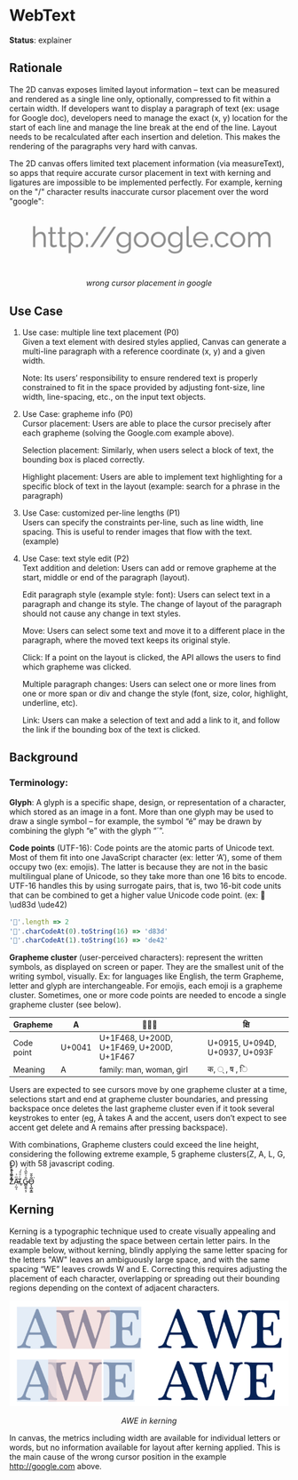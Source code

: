 # WebText

**Status**: explainer

## Rationale
The 2D canvas exposes limited layout information – text can be measured and
rendered as a single line only, optionally, compressed to fit within a certain
width. If developers want to display a paragraph of text (ex: usage for Google
doc), developers need to manage the exact (x, y) location for the start of each
line and manage the line break at the end of the line. Layout needs to be
recalculated after each insertion and deletion. This makes the rendering of the
paragraphs very hard with canvas.

The 2D canvas offers limited text placement information (via measureText), so
apps that require accurate cursor placement in text with kerning and ligatures
are impossible to be implemented perfectly. For example, kerning on the "/"
character results inaccurate cursor placement over the word "google":

![google.com](../images/googlecursor.gif)
*<center>wrong cursor placement in google</center>*
## Use Case
1. Use case: multiple line text placement (P0)  
   Given a text element with desired styles applied, Canvas can generate a
   multi-line paragraph with a reference coordinate (x, y) and a given width.

   Note: Its users’ responsibility to ensure rendered text is properly
   constrained to fit in the space provided by adjusting font-size, line width,
   line-spacing, etc., on the input text objects.

1. Use Case: grapheme info (P0)  
   Cursor placement: Users are able to place the cursor precisely after each
   grapheme (solving the Google.com example above).

   Selection placement: Similarly, when users select a block of text, the
   bounding box is placed correctly.

   Highlight placement: Users are able to implement text highlighting for a
   specific block of text in the layout  (example: search for a phrase in the
   paragraph)

1. Use Case: customized per-line lengths (P1)  
   Users can specify the constraints per-line, such as line width, line spacing.
   This is useful to render images that flow with the text. (example)

1. Use Case: text style edit (P2)  
   Text addition and deletion: Users can add or remove grapheme at the start,
   middle or end of the paragraph (layout).

   Edit paragraph style (example style: font): Users can select text in a
   paragraph and change its style. The change of layout of the paragraph should
   not cause any change in text styles.

   Move: Users can select some text and move it to a different place in the
   paragraph, where the moved text keeps its original style.

   Click: If a point on the layout is clicked, the API allows the users to find
   which grapheme was clicked.

   Multiple paragraph changes: Users can select one or more lines from one or
   more span or div and change the style (font, size, color, highlight, underline,
   etc).

   Link: Users can make a selection of text and add a link to it, and follow the
   link if the bounding box of the text is clicked.


## Background
### Terminology:  
**Glyph**: A glyph is a specific shape, design, or representation of a
character, which stored as an image in a font. More than one glyph may be used
to draw a single symbol – for example, the symbol “é” may be drawn by combining
the glyph “e” with the glyph “´”. 

**Code points** (UTF-16): Code points are the atomic parts of Unicode text. Most
of them fit into one JavaScript character (ex: letter ‘A’), some of them occupy
two (ex: emojis). The latter is because they are not in the basic multilingual
plane of Unicode, so they take more than one 16 bits to encode. UTF-16 handles
this by using surrogate pairs, that is, two 16-bit code units that can be
combined to get a higher value Unicode code point. (ex: 🙂 \ud83d \ude42)

```javascript
'🙂'.length => 2
'🙂'.charCodeAt(0).toString(16) => 'd83d'
'🙂'.charCodeAt(1).toString(16) => 'de42'
```

**Grapheme cluster** (user-perceived characters): represent the written symbols,
as displayed on screen or paper. They are the smallest unit of the writing
symbol, visually. Ex: for languages like English, the term Grapheme, letter
and glyph are interchangeable. For emojis, each emoji is a grapheme cluster.
Sometimes, one or more code points are needed to encode a single grapheme
cluster (see below).

| Grapheme | A | 👨‍👩‍👧 | क्षि |
|----------|---|----|----|
| Code point | U+0041 | U+1F468, U+200D, U+1F469, U+200D, U+1F467| U+0915, U+094D, U+0937, U+093F |
| Meaning | A | family: man, woman, girl | क,  ् ,  ष ,  ि

Users are expected to see cursors move by one grapheme cluster at a time,
selections start and end at grapheme cluster boundaries, and pressing backspace
once deletes the last grapheme cluster even if it took several keystrokes to
enter (eg, À takes A and the accent, users don’t expect to see accent get delete
and A remains after pressing backspace).

With combinations, Grapheme clusters could exceed the line height, considering
the following extreme example, 5 grapheme clusters(Z, A, L, G, O) with 58
javascript coding.


Z͑ͫ̓ͪ̂ͫ̽͏̴̙̤̞͉͚̯̞̠͍A̴̵̜̰͔ͫ͗͢L̠ͨͧͩ͘G̴̻͈͍͔̹̑͗̎̅͛́Ǫ̵̹̻̝̳͂̌̌͘

## Kerning
Kerning is a typographic technique used to create visually appealing and
readable text by adjusting the space between certain letter pairs. In the
example below, without kerning, blindly applying the same letter spacing for
the letters "AW"  leaves an ambiguously large space, and with the same
spacing “WE” leaves crowds W and E. Correcting this requires adjusting the
placement of each character, overlapping or spreading out their bounding
regions depending on the context of adjacent characters.

![kerning: AWE](../images/kerning.png)
*<center>AWE in kerning</center>*

In canvas, the metrics including width are available for individual letters or
words, but no information available for layout after kerning applied. This is
the main cause of the wrong cursor position in the example http://google.com
above.
